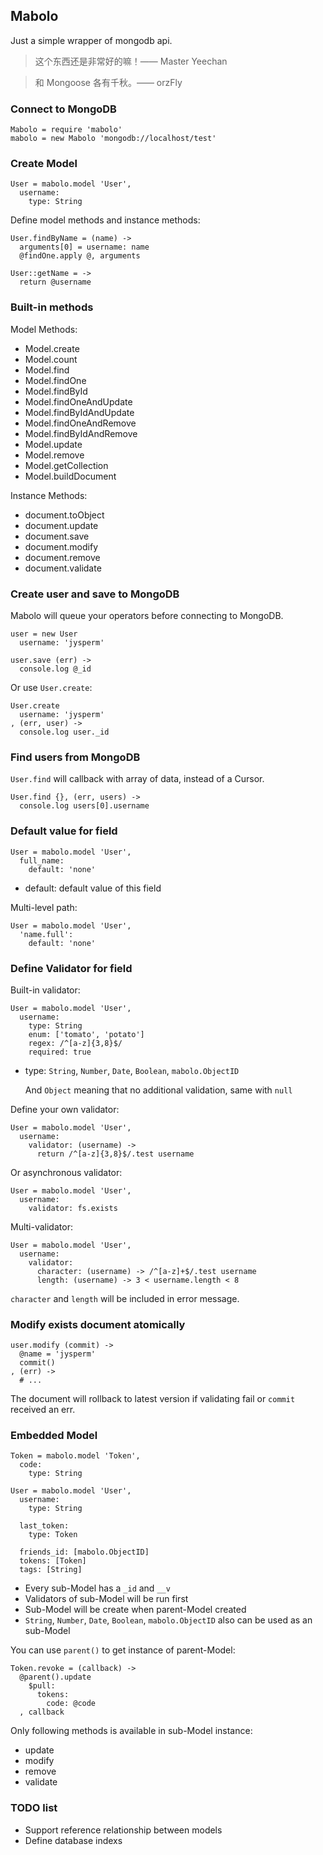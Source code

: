 ## Mabolo
Just a simple wrapper of mongodb api.

> 这个东西还是非常好的嘛！—— Master Yeechan

> 和 Mongoose 各有千秋。—— orzFly

### Connect to MongoDB

    Mabolo = require 'mabolo'
    mabolo = new Mabolo 'mongodb://localhost/test'

### Create Model

    User = mabolo.model 'User',
      username:
        type: String

Define model methods and instance methods:

    User.findByName = (name) ->
      arguments[0] = username: name
      @findOne.apply @, arguments

    User::getName = ->
      return @username

### Built-in methods

Model Methods:

* Model.create
* Model.count
* Model.find
* Model.findOne
* Model.findById
* Model.findOneAndUpdate
* Model.findByIdAndUpdate
* Model.findOneAndRemove
* Model.findByIdAndRemove
* Model.update
* Model.remove
* Model.getCollection
* Model.buildDocument

Instance Methods:

* document.toObject
* document.update
* document.save
* document.modify
* document.remove
* document.validate

### Create user and save to MongoDB
Mabolo will queue your operators before connecting to MongoDB.

    user = new User
      username: 'jysperm'

    user.save (err) ->
      console.log @_id

Or use `User.create`:

    User.create
      username: 'jysperm'
    , (err, user) ->
      console.log user._id

### Find users from MongoDB
`User.find` will callback with array of data, instead of a Cursor.

    User.find {}, (err, users) ->
      console.log users[0].username

### Default value for field

    User = mabolo.model 'User',
      full_name:
        default: 'none'

* default: default value of this field

Multi-level path:

    User = mabolo.model 'User',
      'name.full':
        default: 'none'

### Define Validator for field

Built-in validator:

    User = mabolo.model 'User',
      username:
        type: String
        enum: ['tomato', 'potato']
        regex: /^[a-z]{3,8}$/
        required: true

* type: `String`, `Number`, `Date`, `Boolean`, `mabolo.ObjectID`

    And `Object` meaning that no additional validation, same with `null`

Define your own validator:

    User = mabolo.model 'User',
      username:
        validator: (username) ->
          return /^[a-z]{3,8}$/.test username

Or asynchronous validator:

    User = mabolo.model 'User',
      username:
        validator: fs.exists

Multi-validator:

    User = mabolo.model 'User',
      username:
        validator:
          character: (username) -> /^[a-z]+$/.test username
          length: (username) -> 3 < username.length < 8

`character` and `length` will be included in error message.

### Modify exists document atomically

    user.modify (commit) ->
      @name = 'jysperm'
      commit()
    , (err) ->
      # ...

The document will rollback to latest version if validating fail or `commit` received an err.

### Embedded Model

    Token = mabolo.model 'Token',
      code:
        type: String

    User = mabolo.model 'User',
      username:
        type: String

      last_token:
        type: Token

      friends_id: [mabolo.ObjectID]
      tokens: [Token]
      tags: [String]

* Every sub-Model has a `_id` and `__v`
* Validators of sub-Model will be run first
* Sub-Model will be create when parent-Model created
* `String`, `Number`, `Date`, `Boolean`, `mabolo.ObjectID` also can be used as an sub-Model

You can use `parent()` to get instance of parent-Model:

    Token.revoke = (callback) ->
      @parent().update
        $pull:
          tokens:
            code: @code
      , callback

Only following methods is available in sub-Model instance:

* update
* modify
* remove
* validate

### TODO list

* Support reference relationship between models
* Define database indexs
